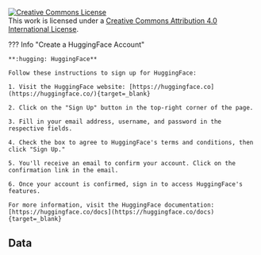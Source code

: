 <a rel="license" href="http://creativecommons.org/licenses/by/4.0/"><img alt="Creative Commons License" style="border-width:0" src="https://i.creativecommons.org/l/by/4.0/88x31.png" /></a><br />This work is licensed under a <a rel="license" href="http://creativecommons.org/licenses/by/4.0/">Creative Commons Attribution 4.0 International License</a>.

??? Info "Create a HuggingFace Account"

    **:hugging: HuggingFace**
    
    Follow these instructions to sign up for HuggingFace:
    
    1. Visit the HuggingFace website: [https://huggingface.co](https://huggingface.co/){target=_blank}
    
    2. Click on the "Sign Up" button in the top-right corner of the page.
    
    3. Fill in your email address, username, and password in the respective fields.
    
    4. Check the box to agree to HuggingFace's terms and conditions, then click "Sign Up."
    
    5. You'll receive an email to confirm your account. Click on the confirmation link in the email.
    
    6. Once your account is confirmed, sign in to access HuggingFace's features.
    
    For more information, visit the HuggingFace documentation: [https://huggingface.co/docs](https://huggingface.co/docs){target=_blank}

## Data